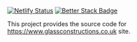 [![Netlify Status](https://api.netlify.com/api/v1/badges/38d204a0-6951-461f-8455-ff559b6c9239/deploy-status)](https://app.netlify.com/sites/tender-shannon-ae0fba/deploys) [![Better Stack Badge](https://uptime.betterstack.com/status-badges/v2/monitor/1oomo.svg)](https://uptime.betterstack.com/?utm_source=status_badge)

This project provides the source code for https://www.glassconstructions.co.uk site.

